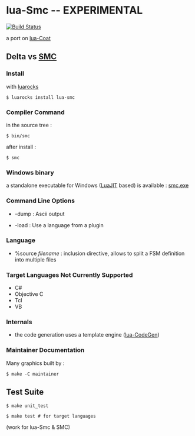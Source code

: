 
lua-Smc -- EXPERIMENTAL
=======================

[![Build Status](https://travis-ci.org/fperrad/lua-Smc.png)](https://travis-ci.org/fperrad/lua-Smc)

a port on [lua-Coat](http://fperrad.github.com/lua-Coat)

Delta vs [SMC](http://smc.sourceforge.net/)
-------------------------------------------

### Install

with [luarocks](http://luarocks.org/)

    $ luarocks install lua-smc

### Compiler Command

in the source tree :

    $ bin/smc

after install :

    $ smc

### Windows binary

a standalone executable for Windows ([LuaJIT](http://luajit.org/) based) is available :
[smc.exe](https://github.com/fperrad/lua-Smc/blob/master/src_c/win/smc.exe)

### Command Line Options

- -dump : Ascii output

- -load : Use a language from a plugin

### Language

- %source _filename_ : inclusion directive, allows to split a FSM definition into multiple files

### Target Languages Not Currently Supported

- C#
- Objective C
- Tcl
- VB

### Internals

- the code generation uses a template engine ([lua-CodeGen](http://fperrad.github.com/lua-CodeGen))

### Maintainer Documentation

Many graphics built by :

    $ make -C maintainer

Test Suite
----------

    $ make unit_test

    $ make test # for target languages

(work for lua-Smc & SMC)
